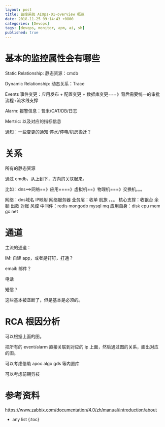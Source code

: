 ```yaml
---
layout: post
title: 监控系统 AIOps-01-overview 概览
date: 2018-11-25 09:14:43 +0800
categories: [Devops]
tags: [devops, monitor, apm, ai, sh]
published: true
---
```



# 基本的监控属性会有哪些

Static Relationship: 静态资源：cmdb

Dynamic Relationship: 动态关系：Trace

Events 事件变更：应用发布 + 配置变更 + 数据库变更===》背后需要统一的审批流程+流水线支撑

Alarm: 报警信息：普米/CAT/DB/日志

Mertric: 以及对应的指标信息

通知：一些变更的通知 停水/停电/机房搬迁？

# 关系

所有的静态资源

通过 cmdb，从上到下，方向的关联起来。

比如：dns==>网络==》应用====》虚拟机==》物理机===》交换机。。。


网络：dns域名  IP映射  网络服务器
业务层：收单 航旅 。。。
核心支撑：收银台  余额 出款 对账 风控
中间件：redis mongodb mysql mq
应用自身：disk cpu mem gc net

# 通道

主流的通道：

IM: 自建 app，或者是钉钉，打通？

email: 邮件？

电话

短信？

这些基本被垄断了，但是基本是必须的。

# RCA 根因分析

可以根据上面的图。

把所有的 event/alarm 直接关联到对应的 ip 上面，然后通过图的关系，画出对应的图。

可以考虑借助 apoc algo gds 等内置库

可以考虑前期剪枝

# 参考资料

https://www.zabbix.com/documentation/4.0/zh/manual/introduction/about

* any list
{:toc}